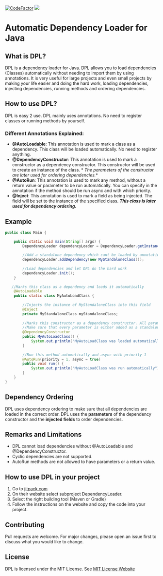 [![CodeFactor](https://www.codefactor.io/repository/github/goldengamerlp/dependencyloader/badge)](https://www.codefactor.io/repository/github/goldengamerlp/dependencyloader) [![](https://jitpack.io/v/GoldenGamerLP/DependencyLoader.svg)](https://jitpack.io/#GoldenGamerLP/DependencyLoader)
# Automatic Dependency Loader for Java

## What is DPL?

DPL is a dependency loader for Java. DPL allows you to load dependencies (Classes) automatically without needing to
import them by using annotations. It is very useful for large projects and even small projects by making your life
easier and doing the hard work, loading dependencies, injecting dependencies, running methods and ordering dependencies.

## How to use DPL?

DPL is easy 2 use. DPL mainly uses annotations. No need to register classes or running methods by yourself.

### Different Annotations Explained:

- **@AutoLoadable**: This annotation is used to mark a class as a dependency. This class will be loaded automatically.
  No need to register anything.
- **@DependencyConstructor**: This annotation is used to mark a constructor as a dependency constructor. This
  constructor will be used to create an instance of the class. *
  *_The parameters of the constructor are later used for ordering dependencies._**
- **@AutoRun**: This annotation is used to mark any method, without a return value or parameter to be run automatically.
  You can specify in the annotation if the method should be run async and with which priority.
- **@Inject**: This annotation is used to mark a field as being injected. The field will be set to the instance of the
  specified class. _**This class is later used for dependency ordering.**_

## Example

```java
public class Main {

    public static void main(String[] args) {
        DependencyLoader dependencyLoader = DependencyLoader.getInstance();
        
        //Add a standalone dependency which cant be loaded by annotations
        dependencyLoader.addDependency(new MyStandaloneClass());
        
        //Load dependencies and let DPL do the hard work
        dependencyLoader.init();
    }
    
   //Marks this class as a dependency and loads it automatically
    @AutoLoadable
    public static class MyAutoLoadClass {
    
        //Injects the instance of MyStandaloneClass into this field
        @Inject
        private MyStandaloneClass myStandaloneClass;
    
        //Marks this constructor as a dependency constructor. All parameters are used for ordering dependencies. 
        //Make sure that every parameter is either added as a standalone dependency or is able to be loaded by annotations.
        @DependencyConstructor
        public MyAutoLoadClass() {
            System.out.println("MyAutoLoadClass was loaded automatically");
        }
        
        //Run this method automatically and async with priority 1
        @AutoRun(priority = 1, async = true)
        public void run() {
            System.out.println("MyAutoLoadClass was run automatically");
        }
    }
}
```

## Dependency Ordering

DPL uses dependency ordering to make sure that all dependencies are loaded in the correct order.
DPL uses the **parameters** of the dependency constructor and the **injected fields** to order dependencies.

## Remarks and Limitations

- DPL cannot load dependencies without @AutoLoadable and @DependencyConstructor.
- Cyclic dependencies are not supported.
- AutoRun methods are not allowed to have parameters or a return value.

## How to use DPL in your project

1. Go to [jitpack.com](https://jitpack.io/#GoldenGamerLP/DependencyLoader/)
2. On their website select subproject DependencyLoader.
3. Select the right building tool (Maven or Gradle)
4. Follow the instructions on the website and copy the code into your project.

## Contributing

Pull requests are welcome. For major changes, please open an issue first to discuss what you would like to change.

## License

DPL is licensed under the MIT License. See [MIT License Website](https://opensource.org/license/mit/)
